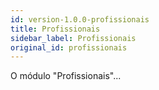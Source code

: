 ```yaml
---
id: version-1.0.0-profissionais
title: Profissionais
sidebar_label: Profissionais
original_id: profissionais
---
```


O módulo "Profissionais"...
